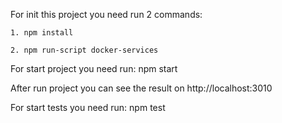 For init this project you need run 2 commands:

	1. npm install
	
	2. npm run-script docker-services

For start project you need run:
	npm start

After run project you can see the result on http://localhost:3010
	
For start tests you need run:
	npm test

